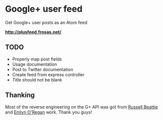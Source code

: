 # Google+ user feed

Get Google+ user posts as an Atom feed

**http://plusfeed.frosas.net/**

## TODO

- Properly map post fields
- Usage documentation
- Post to Twitter documentation
- Create feed from express controller
- Title should not be blank

## Thanking

Most of the reverse engineering on the G+ API was got from [Russell Beattie](https://github.com/russellbeattie/plusfeed) and [Emlyn O'Regan](http://point7.wordpress.com/2011/07/10/rudimentary-googleplus-api/) work. Thank you guys!
